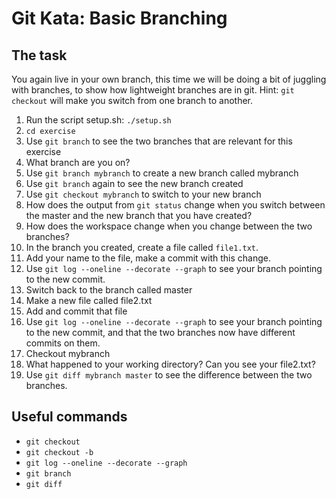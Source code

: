 # Git Kata: Basic Branching
## The task
You again live in your own branch, this time we will be doing a bit of juggling with branches, to show how lightweight branches are in git.
Hint: `git checkout` will make you switch from one branch to another.

1. Run the script setup.sh: `./setup.sh`
1. `cd exercise`
1. Use `git branch` to see the two branches that are relevant for this exercise
1. What branch are you on?
1. Use `git branch mybranch` to create a new branch called mybranch
1. Use `git branch` again to see the new branch created
1. Use `git checkout mybranch` to switch to your new branch
1. How does the output from `git status` change when you switch between the master and the new branch that you have created? 
1. How does the workspace change when you change between the two branches?
1. In the branch you created, create a file called `file1.txt`.
1. Add your name to the file, make a commit with this change.
1. Use `git log --oneline --decorate --graph` to see your branch pointing to the new commit.
1. Switch back to the branch called master
1. Make a new file called file2.txt
1. Add and commit that file
1. Use `git log --oneline --decorate --graph` to see your branch pointing to the new commit, and that the two branches now have different commits on them.
1. Checkout mybranch
1. What happened to your working directory? Can you see your file2.txt?
1. Use `git diff mybranch master` to see the difference between the two branches.

## Useful commands
- `git checkout`
- `git checkout -b`
- `git log --oneline --decorate --graph`
- `git branch`
- `git diff`

